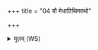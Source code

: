 +++
title = "04 यौ मेधातिथिमवथो"

+++
<details><summary>मूलम् (WS)</summary>

यौ मेधातिथिमवथो यौ त्रिशोकं मित्रावरुणा उशनं काव्यं यौ।  
यौ मुद्गलमवथो गोतमं च तौ नो मुञ्चतमंहसः॥ ६ ॥  
ययो रथः सत्यवर्त्मर्जुरश्मिर्मिथुया चरन्तमभियाति दूषयन् ।  
स्तौमि मित्रावरुणा नाथितो जोहवीमि तौ नो मुञ्चतमंहसः ॥ ७ ॥
</details>